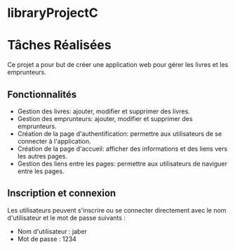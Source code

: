 # libraryProjectC
# Tâches Réalisées

Ce projet a pour but de créer une application web pour gérer les livres et les emprunteurs. 

## Fonctionnalités

* Gestion des livres: ajouter, modifier et supprimer des livres.
* Gestion des emprunteurs: ajouter, modifier et supprimer des emprunteurs.
* Création de la page d'authentification: permettre aux utilisateurs de se connecter à l'application.
* Création de la page d'accueil: afficher des informations et des liens vers les autres pages.
* Gestion des liens entre les pages: permettre aux utilisateurs de naviguer entre les pages. 

## Inscription et connexion 

Les utilisateurs peuvent s'inscrire ou se connecter directement avec le nom d'utilisateur et le mot de passe suivants :

* Nom d'utilisateur : jaber
* Mot de passe : 1234
